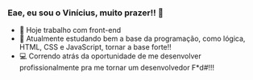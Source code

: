 ### Eae, eu sou o Vinícius, muito prazer!! 👋

- 🔭 Hoje trabalho com front-end
- 🌱 Atualmente estudando bem a base da programação, como lógica, HTML, CSS e JavaScript, tornar a base forte!!
- 💻 Correndo atrás da oportunidade de me desenvolver profissionalmente pra me tornar um desenvolvedor F*d#!!!
